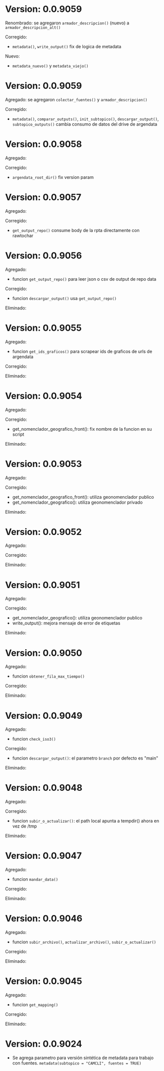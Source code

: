 # Version: 0.0.9059

Renombrado: se agregaron `armador_descripcion()` (nuevo) a `armador_descripcion_alt()`

Corregido:
- `metadata()`,  `write_output()` fix de logica de metadata

Nuevo:
- `metadata_nuevo()` y `metadata_viejo()`

# Version: 0.0.9059

Agregado: se agregaron `colectar_fuentes()` y `armador_descripcion()`

Corregido:
- `metadata()`,  `comparar_outputs()`,  `init_subtopico()`, `descargar_output()`, `subtopico_outputs()` cambia consumo de datos del drive de argendata


# Version: 0.0.9058

Agregado:

Corregido:
- `argendata_root_dir()` fix version param


# Version: 0.0.9057

Agregado:

Corregido:
- `get_output_repo()` consume body de la rpta directamente con rawtochar

# Version: 0.0.9056

Agregado:
- funcion `get_output_repo()` para leer json o csv de output de repo data

Corregido:
- funcion `descargar_output()` usa `get_output_repo()`

Eliminado:

# Version: 0.0.9055

Agregado:
- funcion `get_ids_graficos()` para scrapear ids de graficos de urls de argendata

Corregido:

Eliminado:

# Version: 0.0.9054

Agregado:

Corregido:
- get_nomenclador_geografico_front(): fix nombre de la funcion en su script

Eliminado:


# Version: 0.0.9053

Agregado:

Corregido:
- get_nomenclador_geografico_front(): utiliza geonomenclador publico 
- get_nomenclador_geografico(): utiliza geonomenclador privado 

Eliminado:

# Version: 0.0.9052

Agregado:

Corregido:

Eliminado:


# Version: 0.0.9051

Agregado:

Corregido:
- get_nomenclador_geografico(): utiliza geonomenclador publico
- write_output(): mejora mensaje de error de etiquetas

Eliminado:

# Version: 0.0.9050

Agregado:
- funcion `obtener_fila_max_tiempo()`

Corregido:

Eliminado:

# Version: 0.0.9049

Agregado:
- funcion `check_iso3()`

Corregido:
- funcion `descargar_output()`: el parametro `branch` por defecto es "main"

Eliminado:

# Version: 0.0.9048

Agregado:

Corregido:
- funcion `subir_o_actualizar()`: el path local apunta a tempdir() ahora en vez de /tmp

Eliminado:

# Version: 0.0.9047

Agregado:
- funcion `mandar_data()`

Corregido:

Eliminado:

# Version: 0.0.9046

Agregado:
- funcion `subir_archivo()`, `actualizar_archivo()`, `subir_o_actualizar()`

Corregido:

Eliminado:

# Version: 0.0.9045

Agregado:
- funcion `get_mapping()` 

Corregido:

Eliminado:

# Version: 0.0.9024

* Se agrega parametro para versión sintética de metadata para trabajo con fuentes. `metadata(subtopico = "CAMCLI", fuentes = TRUE)`

